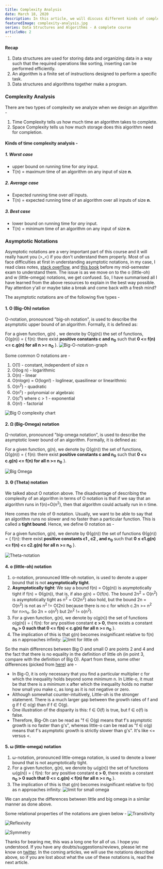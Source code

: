 ```yaml
---
title: Complexity Analysis
date: March 18, 2020
description: In this article, we will discuss different kinds of complexity analysis like the worst case, best case, and average case. We will also discuss various asymptotic notations which will enable us to analyze the performance of programs.
featuredImage: complexity-analysis.jpg
series: Data Structures and Algorithms - A complete course
articleNo: 2
---
```

#### Recap
1. Data structures are used for storing data and organizing data in a way such that the required operations like sorting, inserting can be performed efficiently.
2. An algorithm is a finite set of instructions designed to perform a specific task.
3. Data structures and algorithms together make a program.

### Complexity Analysis
There are two types of complexity we analyze when we design an algorithm  -
1. Time Complexity tells us how much time an algorithm takes to complete.
2. Space Complexity tells us how much storage does this algorithm need for completion.

#### Kinds of time complexity analysis -
##### 1. Worst case
- upper bound on running time for *any* input. 
- T(n) = maximum time of an algorithm on any input of size **n**.

##### 2. Average case
- Expected running time over *all* inputs.
- T(n) = expected running time of an algorithm over all inputs of size **n**.

##### 3. Best case
- lower bound on running time for *any* input.
- T(n) = minimum time of an algorithm on any input of size **n**.

### Asymptotic Notations
Asymptotic notations are a very important part of this course and it will really haunt you (>_<) if you don't understand them properly. Most of us face difficulties at first in understanding asymptotic notations, in my case, I read class notes, [stack overflow](https://stackoverflow.com/questions/1364444/difference-between-big-o-and-little-o-notation), and [this book](https://github.com/CodeClub-JU/Introduction-to-Algorithms-CLRS/blob/master/Introduction%20to%20Algorithms%20-%203rd%20Edition.pdf) before my mid-semester exam to understand them. The issue is as we move on to the o (little-oh) and w (little-omega) notations, we get confused. So, I have summarised all I have learned from the above resources to explain in the best way possible.  Pay attention y'all or maybe take a break and come back with a fresh mind?

The asymptotic notations are of the following five types -
#### 1. O (Big-Oh) notation
O-notation, pronounced "big-oh notation", is used to describe the asymptotic upper bound of an algorithm. Formally, it is defined as:

For a given function, g(n) , we denote by O(g(n)) the set of functions,
O(g(n)) = { f(n): there exist **positive constants c and n<sub>0</sub>** such that
**0 <= f(n) <= c.g(n) for all n >= n<sub>0</sub>** }.
![Big-O-notation-graph](Big-O-notation-graph.png)

Some common O notations are -
1. O(1) - constant, independent of size n
2. O(log n) - logarithmic
3. O(n) - linear
4. O(nlogn) = O(logn!) - loglinear, quasilinear or linearithmic
5. O(n<sup>2</sup>) - quadratic
6. O(n<sup>c</sup>) - polynomial or algebraic
7. O(c<sup>n</sup>) where c > 1 - exponential
8. O(n!) - factorial

![Big O complexity chart](Big-O-complexity-chart.png)

#### 2. Ω (Big-Omega) notation
Ω-notation, pronounced "big-omega notation", is used to describe the asymptotic lower bound of an algorithm. Formally, it is defined as:

For a given function, g(n), we denote by Ω(g(n)) the set of functions,
Ω(g(n)) = { f(n): there exist **positive constants c and n<sub>0</sub>** such that 
**0 <= c.g(n) <= f(n) for all n >= n<sub>0</sub>** }. 

![Big Omega](Big-Omega.png)

#### 3. Θ (Theta) notation
We talked about O notation above. The disadvantage of describing the complexity of an algorithm in terms of O notation is that if we say that an algorithm runs in f(n)=O(n<sup>2</sup>), then that algorithm could actually run in n time.

Here comes the role of Θ notation. Usually, we want to be able to say that an algorithm runs no slower and no faster than a particular function. This is called a **tight bound**. Hence, we define Θ notation as -

For a given function, g(n), we denote by Θ(g(n)) the set of
functions
Θ(g(n)) = { f(n): there exist **positive constants c1 , c2 , and n<sub>0</sub>** such that **0 ≤ c1.g(n) <= f(n) <= c2.g(n) for all n >= n<sub>0</sub>** }.

![Theta-notation](Theta-notation.png)

#### 4. o (little-oh) notation

1. o-notation, pronounced little-oh notation, is used to denote a upper bound that is not **asymptotically tight**.
2. **Asymptotically tight**: We say a bound f(n) = O(g(n)) is asymptotically tight if f(n) = Θ(g(n)), that is, if also g(n) = O(f(n). The bound 2n<sup>2</sup> = O(n<sup>2</sup>) is asymptotically tight as n<sup>2</sup> = O(2n<sup>2</sup>) also hold, but the bound 2n = O(n<sup>2</sup>) is not as n<sup>2</sup> != O(2n) because there is no c for which c.2n >= n<sup>2</sup> for n>n<sub>o</sub>. So 2n = o(n<sup>2</sup>) but 2n<sup>2</sup> != o(n<sup>2</sup>).
3.  For a given function, g(n), we denote by o(g(n)) the set of functions
o(g(n)) = { f(n): for any positive constant **c > 0**, there exists a constant **n<sub>0</sub> > 0 such that 0 <= f(n) < c.g(n) for all n >= n<sub>0</sub>** }.
4. The implication of this is that g(n) becomes insignificant relative to f(n) as n approaches infinity: 
![limit for little oh](limit-for-little-oh.png)

So the main differences between Big O and small O are points 2 and 4 and the fact that there is no equality in the definition of little oh (in point 3, compare with the definition of Big O). Apart from these, some other differences (picked from [here](https://stackoverflow.com/questions/1364444/difference-between-big-o-and-little-o-notation)) are -
- In Big-O, it is only necessary that you find a particular multiplier c for which the inequality holds beyond some minimum n. In Little-o, it must be that there is a minimum x after which the inequality holds no matter how small you make c, as long as it is not negative or zero.
- Although somewhat counter-intuitively, Little-oh is the stronger statement. There is a much larger gap between the growth rates of f and g if f ∈ o(g) than if f ∈ O(g).
- One illustration of the disparity is this: f ∈ O(f) is true, but f ∈ o(f) is false.
- Therefore, Big-Oh can be read as "f ∈ O(g) means that f's asymptotic growth is no faster than g's", whereas little-o can be read as "f ∈ o(g) means that f's asymptotic growth is strictly slower than g's". It's like <= versus <.

#### 5. ω (little-omega) notation
1. ω-notation, pronounced little-omega notation, is used to denote a lower bound that is not asymptotically tight.
2. For a given function, g(n), we denote by ω(g(n)) the set of functions
ω(g(n)) = { f(n): for any positive constant **c > 0**, there exists a constant **n<sub>0</sub> > 0 such that 0 <= c.g(n) < f(n) for all n >= n<sub>0</sub>** }.
3. The implication of this is that g(n) becomes insignificant relative to f(n) as n approaches infinity:
![limit for small omega](limit-for-small-omega.png)

We can analyze the differences between little and big omega in a similar manner as done above.

Some relational properties of the notations are given below -
![Transitivity](transitivity.png)

![Reflexivity](reflexivity.png)

![Symmetry](symmetry.png)

Thanks for bearing me, this was a long one for all of us. I hope you understood. If you have any doubts/suggestions/reviews, please let me know on [twitter](https://twitter.com/NikhilVatss). In the coming articles, we will use the notations described above, so if you are lost about what the use of these notations is, read the next article.